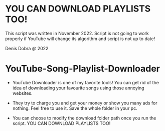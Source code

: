 # YOU CAN DOWNLOAD PLAYLISTS TOO!

This script was written in November 2022. 
Script is not going to work properly if YouTube will change its algorithm and script is not up to date!

Denis Dobra @ 2022

# YouTube-Song-Playlist-Downloader


* YouTube Downloader is one of my favorite tools! You can get rid of the idea of downloading your favourite songs using
those annoying websites. 


* They try to charge you and get your money or show you many ads for nothing. Feel free to use it. 
Save the whole folder in your pc. 


* You can choose to modify the download folder path once you run the script. YOU CAN DOWNLOAD PLAYLISTS TOO!
